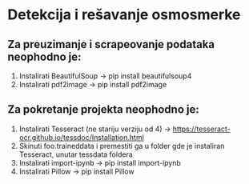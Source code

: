 # Detekcija i rešavanje osmosmerke
## Za preuzimanje i scrapeovanje podataka neophodno je:
  1. Instalirati BeautifulSoup -> pip install beautifulsoup4
  2. Instalirati pdf2image -> pip install pdf2image
## Za pokretanje projekta neophodno je:
  1. Instalirati Tesseract (ne stariju verziju od 4) -> https://tesseract-ocr.github.io/tessdoc/Installation.html
  2. Skinuti foo.traineddata i premestiti ga u folder gde je instaliran Tesseract, unutar tessdata foldera
  3. Instalirati import-ipynb -> pip install import-ipynb
  4. Instalirati Pillow -> pip install Pillow
